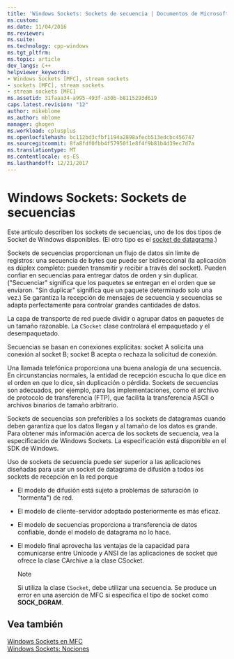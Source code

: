```yaml
---
title: 'Windows Sockets: Sockets de secuencia | Documentos de Microsoft'
ms.custom: 
ms.date: 11/04/2016
ms.reviewer: 
ms.suite: 
ms.technology: cpp-windows
ms.tgt_pltfrm: 
ms.topic: article
dev_langs: C++
helpviewer_keywords:
- Windows Sockets [MFC], stream sockets
- sockets [MFC], stream sockets
- stream sockets [MFC]
ms.assetid: 31faaa34-a995-493f-a30b-b8115293d619
caps.latest.revision: "12"
author: mikeblome
ms.author: mblome
manager: ghogen
ms.workload: cplusplus
ms.openlocfilehash: bc112bd3cfbf1194a2898afecb513edcbc456747
ms.sourcegitcommit: 8fa8fdf0fbb4f57950f1e8f4f9b81b4d39ec7d7a
ms.translationtype: MT
ms.contentlocale: es-ES
ms.lasthandoff: 12/21/2017
---
```

# <a name="windows-sockets-stream-sockets"></a>Windows Sockets: Sockets de secuencias
Este artículo describen los sockets de secuencias, uno de los dos tipos de Socket de Windows disponibles. (El otro tipo es el [socket de datagrama](../mfc/windows-sockets-datagram-sockets.md).)  
  
 Sockets de secuencias proporcionan un flujo de datos sin límite de registros: una secuencia de bytes que puede ser bidireccional (la aplicación es dúplex completo: pueden transmitir y recibir a través del socket). Pueden confiar en secuencias para entregar datos de orden y sin duplicar. ("Secuenciar" significa que los paquetes se entregan en el orden que se enviaron. "Sin duplicar" significa que un paquete determinado solo una vez.) Se garantiza la recepción de mensajes de secuencia y secuencias se adapta perfectamente para controlar grandes cantidades de datos.  
  
 La capa de transporte de red puede dividir o agrupar datos en paquetes de un tamaño razonable. La `CSocket` clase controlará el empaquetado y el desempaquetado.  
  
 Secuencias se basan en conexiones explícitas: socket A solicita una conexión al socket B; socket B acepta o rechaza la solicitud de conexión.  
  
 Una llamada telefónica proporciona una buena analogía de una secuencia. En circunstancias normales, la entidad de recepción escucha lo que dice en el orden en que lo dice, sin duplicación o pérdida. Sockets de secuencias son adecuados, por ejemplo, para las implementaciones, como el archivo de protocolo de transferencia (FTP), que facilita la transferencia ASCII o archivos binarios de tamaño arbitrario.  
  
 Sockets de secuencias son preferibles a los sockets de datagramas cuando deben garantiza que los datos llegan y al tamaño de los datos es grande. Para obtener más información acerca de los sockets de secuencia, vea la especificación de Windows Sockets. La especificación está disponible en el SDK de Windows.  
  
 Uso de sockets de secuencia puede ser superior a las aplicaciones diseñadas para usar un socket de datagrama de difusión a todos los sockets de recepción en la red porque  
  
-   El modelo de difusión está sujeto a problemas de saturación (o "tormenta") de red.  
  
-   El modelo de cliente-servidor adoptado posteriormente es más eficaz.  
  
-   El modelo de secuencias proporciona a transferencia de datos confiable, donde el modelo de datagrama no lo hace.  
  
-   El modelo final aprovecha las ventajas de la capacidad para comunicarse entre Unicode y ANSI de las aplicaciones de socket que ofrece la clase CArchive a la clase CSocket.  
  
    > [!NOTE]
    >  Si utiliza la clase `CSocket`, debe utilizar una secuencia. Se produce un error en una aserción de MFC si especifica el tipo de socket como **SOCK_DGRAM**.  
  
## <a name="see-also"></a>Vea también  
 [Windows Sockets en MFC](../mfc/windows-sockets-in-mfc.md)   
 [Windows Sockets: Nociones](../mfc/windows-sockets-background.md)

